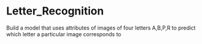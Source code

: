 # Letter_Recognition
Build a model that uses attributes of images of four letters A,B,P,R to predict which letter a particular image corresponds to
